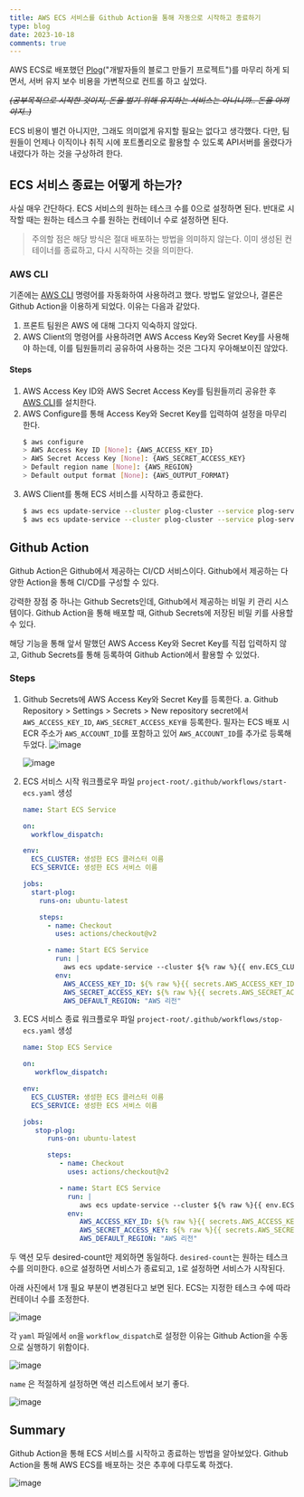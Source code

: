```yaml
---
title: AWS ECS 서비스를 Github Action을 통해 자동으로 시작하고 종료하기
type: blog
date: 2023-10-18
comments: true
---
```

AWS ECS로 배포했던 [Plog](https://github.com/project-565)("개발자들의 블로그 만들기 프로젝트")를 마무리 하게 되면서, 서버 유지 보수 비용을 가변적으로 컨트롤 하고 싶었다.

~~_(공부목적으로 시작한 것이지, 돈을 벌기 위해 유지하는 서비스는 아니니까.. 돈을 아껴야지..)_~~ 

ECS 비용이 별건 아니지만, 그래도 의미없게 유지할 필요는 없다고 생각했다. 다만, 팀원들이 언제나 이직이나 취직 시에 포트폴리오로 활용할 수 있도록 API서버를 올렸다가 내렸다가 하는 것을 구상하려 한다. 

## ECS 서비스 종료는 어떻게 하는가?
사실 매우 간단하다. ECS 서비스의 원하는 테스크 수를 0으로 설정하면 된다. 반대로 시작할 때는 원하는 테스크 수를 원하는 컨테이너 수로 설정하면 된다.
> 주의할 점은 해당 방식은 절대 배포하는 방법을 의미하지 않는다. 이미 생성된 컨테이너를 종료하고, 다시 시작하는 것을 의미한다.

### AWS CLI
기존에는 [AWS CLI](https://aws.amazon.com/koa/cli/) 명령어를 자동화하여 사용하려고 했다. 방법도 알았으나, 결론은 Github Action을 이용하게 되었다.
이유는 다음과 같았다.
1. 프론트 팀원은 AWS 에 대해 그다지 익숙하지 않았다.
2. AWS Client의 명령어를 사용하려면 AWS Access Key와 Secret Key를 사용해야 하는데, 이를 팀원들끼리 공유하여 사용하는 것은 그다지 우아해보이진 않았다.

#### Steps
1. AWS Access Key ID와 AWS Secret Access Key를 팀원들끼리 공유한 후 [AWS CLI](https://aws.amazon.com/koa/cli/)를 설치한다.
2. AWS Configure를 통해 Access Key와 Secret Key를 입력하여 설정을 마무리 한다.
    ```bash
    $ aws configure
    > AWS Access Key ID [None]: {AWS_ACCESS_KEY_ID}
    > AWS Secret Access Key [None]: {AWS_SECRET_ACCESS_KEY}
    > Default region name [None]: {AWS_REGION}
    > Default output format [None]: {AWS_OUTPUT_FORMAT}
    ```
3. AWS Client를 통해 ECS 서비스를 시작하고 종료한다.
    ```bash
    $ aws ecs update-service --cluster plog-cluster --service plog-service --desired-count 0 # 서비스 종료
    $ aws ecs update-service --cluster plog-cluster --service plog-service --desired-count 원하는 테스크 수 # 서비스 시작
    ```


## Github Action
Github Action은 Github에서 제공하는 CI/CD 서비스이다. Github에서 제공하는 다양한 Action을 통해 CI/CD를 구성할 수 있다.

강력한 장점 중 하나는 Github Secrets인데, Github에서 제공하는 비밀 키 관리 시스템이다. Github Action을 통해 배포할 때, Github Secrets에 저장된 비밀 키를 사용할 수 있다.

해당 기능을 통해 앞서 말했던 AWS Access Key와 Secret Key를 직접 입력하지 않고, Github Secrets를 통해 등록하여 Github Action에서 활용할 수 있었다.

### Steps
1. Github Secrets에 AWS Access Key와 Secret Key를 등록한다. 
   a. Github Repository > Settings > Secrets > New repository secret에서 `AWS_ACCESS_KEY_ID`, `AWS_SECRET_ACCESS_KEY를` 등록한다. 필자는 ECS 배포 시 ECR 주소가 `AWS_ACCOUNT_ID`를 포함하고 있어 `AWS_ACCOUNT_ID`를 추가로 등록해두었다.
   ![image](/images/aws/ecs_start_and_stop_with_github_action-1697561976275.png)

   ![image](/images/aws/ecs_start_and_stop_with_github_action-1697561871820.png)

2. ECS 서비스 시작 워크플로우 파일 `project-root/.github/workflows/start-ecs.yaml` 생성
   ```yaml
   name: Start ECS Service
   
   on:
     workflow_dispatch:
   
   env:
     ECS_CLUSTER: 생성한 ECS 클러스터 이름
     ECS_SERVICE: 생성한 ECS 서비스 이름
   
   jobs:
     start-plog:
       runs-on: ubuntu-latest
   
       steps:
         - name: Checkout
           uses: actions/checkout@v2
   
         - name: Start ECS Service
           run: |
             aws ecs update-service --cluster ${% raw %}{{ env.ECS_CLUSTER }}{% endraw %} --service ${% raw %}{{ env.ECS_SERVICE }}{% endraw %} --desired-count 1
           env:
             AWS_ACCESS_KEY_ID: ${% raw %}{{ secrets.AWS_ACCESS_KEY_ID }}{% endraw %}
             AWS_SECRET_ACCESS_KEY: ${% raw %}{{ secrets.AWS_SECRET_ACCESS_KEY }}{% endraw %}
             AWS_DEFAULT_REGION: "AWS 리전"
   ```
3. ECS 서비스 종료 워크플로우 파일 `project-root/.github/workflows/stop-ecs.yaml` 생성
   ```yaml
   name: Stop ECS Service
   
   on:
      workflow_dispatch:
   
   env:
     ECS_CLUSTER: 생성한 ECS 클러스터 이름
     ECS_SERVICE: 생성한 ECS 서비스 이름
   
   jobs:
      stop-plog:
         runs-on: ubuntu-latest
   
         steps:
            - name: Checkout
              uses: actions/checkout@v2
   
            - name: Start ECS Service
              run: |
                 aws ecs update-service --cluster ${% raw %}{{ env.ECS_CLUSTER }}{% endraw %} --service ${% raw %}{{ env.ECS_SERVICE }}{% endraw %} --desired-count 0
              env:
                 AWS_ACCESS_KEY_ID: ${% raw %}{{ secrets.AWS_ACCESS_KEY_ID }}{% endraw %}
                 AWS_SECRET_ACCESS_KEY: ${% raw %}{{ secrets.AWS_SECRET_ACCESS_KEY }}{% endraw %}
                 AWS_DEFAULT_REGION: "AWS 리전"
   ```
   
두 액션 모두 desired-count만 제외하면 동일하다. `desired-count`는 원하는 테스크 수를 의미한다. `0`으로 설정하면 서비스가 종료되고, `1`로 설정하면 서비스가 시작된다.

아래  사진에서 1개 필요 부분이 변경된다고 보면 된다. ECS는 지정한 테스크 수에 따라 컨테이너 수를 조정한다.

![image](/images/aws/ecs_start_and_stop_with_github_action-1697562816389.png)

각 `yaml` 파일에서 `on`을 `workflow_dispatch`로 설정한 이유는 Github Action을 수동으로 실행하기 위함이다.

![image](/images/aws/ecs_start_and_stop_with_github_action-1697562773679.png)

`name` 은 적절하게 설정하면 액션 리스트에서 보기 좋다.

![image](/images/aws/ecs_start_and_stop_with_github_action-1697562727292.png)

## Summary
Github Action을 통해 ECS 서비스를 시작하고 종료하는 방법을 알아보았다. Github Action을 통해 AWS ECS를 배포하는 것은 추후에 다루도록 하겠다.

![image](/images/aws/ecs_start_and_stop_with_github_action-1697562898329.png)

